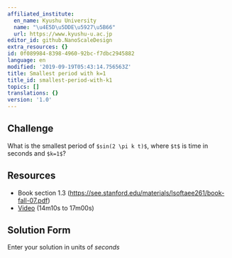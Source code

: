 ```yaml
---
affiliated_institute:
  en_name: Kyushu University
  name: "\u4E5D\u5DDE\u5927\u5B66"
  url: https://www.kyushu-u.ac.jp
editor_id: github.NanoScaleDesign
extra_resources: {}
id: 0f089984-8398-4960-92bc-f7dbc2945882
language: en
modified: '2019-09-19T05:43:14.756563Z'
title: Smallest period with k=1
title_id: smallest-period-with-k1
topics: []
translations: {}
version: '1.0'
---
```


## Challenge
What is the smallest period of `$sin(2 \pi k t)$`, where `$t$` is time in seconds and `$k=1$`?

## Resources

- Book section 1.3 (https://see.stanford.edu/materials/lsoftaee261/book-fall-07.pdf)
- [Video](https://youtu.be/1rqJl7Rs6ps?t=14m10s) (14m10s to 17m00s)


## Solution Form
Enter your solution in units of *seconds*
